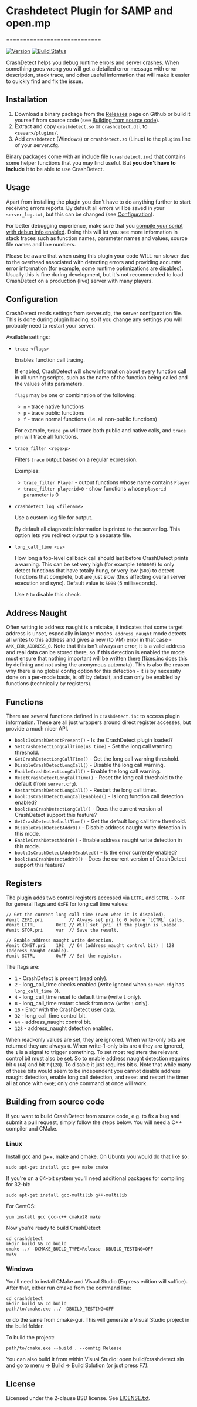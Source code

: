 # Crashdetect Plugin for SAMP and open.mp
============================

[![Version][version_badge]][version]
[![Build Status][build_status]][build]

CrashDetect helps you debug runtime errors and server crashes. When something
goes wrong you will get a detailed error message with error description, stack
trace, and other useful information that will make it easier to quickly find
and fix the issue.

Installation
------------

1. Download a binary package from the [Releases][download] page on Github or
   build it yourself from source code (see
   [Building from source code](#building-from-source-code)).
2. Extract and copy `crashdetect.so` or `crashdetect.dll` to `<sever>/plugins/`.
3. Add `crashdetect` (Windows) or `crashdetect.so` (Linux) to the `plugins`
   line of your server.cfg.

Binary packages come with an include file (`crashdetect.inc`) that contains
some helper functions that you may find useful. But **you don't have to
include** it to be able to use CrashDetect.

Usage
-----

Apart from installing the plugin you don't have to do anything further to
start receiving errors reports. By default all errors will be saved in your
`server_log.txt`, but this can be changed
(see [Configuration](#configuration)).

For better debugging experience, make sure that you
[compile your script with debug info enabled][debug_info]. Doing this will let
you see more information in stack traces such as function names, parameter names
and values, source file names and line numbers.

Please be aware that when using this plugin your code WILL run slower due
to the overhead associated with detecting errors and providing accurate
error information (for example, some runtime optimizations are disabled).
Usually this is fine during development, but it's not recommended to load
CrashDetect on a production (live) server with many players.

Configuration
-------------

CrashDetect reads settings from server.cfg, the server configuration file. This
is done during plugin loading, so if you change any settings you will probably
need to restart your server.

Available settings:

* `trace <flags>`

  Enables function call tracing.

  If enabled, CrashDetect will show information about every function call in
  all running scripts, such as the name of the function being called and the
  values of its parameters.

  `flags` may be one or combination of the following:

  * `n` - trace native functions
  * `p` - trace public functions
  * `f` - trace normal functions (i.e. all non-public functions)

  For example, `trace pn` will trace both public and native calls, and
  `trace pfn` will trace all functions.

* `trace_filter <regexp>`

  Filters `trace` output based on a regular expression.

  Examples:

  * `trace_filter Player` - output functions whose name contains `Player`
  * `trace_filter playerid=0` - show functions whose `playerid` parameter is 0

* `crashdetect_log <filename>`

  Use a custom log file for output.

  By default all diagnostic information is printed to the server log. This
  option lets you redirect output to a separate file.

* `long_call_time <us>`

  How long a top-level callback call should last before CrashDetect prints a
  warning. This can be set very high (for example `1000000`) to only detect
  functions that have totally hung, or very low (`500`) to detect functions that
  complete, but are just slow (thus affecting overall server execution and
  sync). Default value is `5000` (5 milliseconds).

  Use `0` to disable this check.

Address Naught
--------------

Often writing to address naught is a mistake, it indicates that some target
address is unset, especially in larger modes. `address_naught` mode detects all
writes to this address and gives a new (to VM) error in that case -
`AMX_ERR_ADDRESS_0`. Note that this isn't always an error, it is a valid
address and real data can be stored there, so if this detection is enabled the
mode must ensure that nothing important will be written there (fixes.inc does
this by defining and not using the anonymous automata). This is also the reason
why there is no global config option for this detection - it is by necessity
done on a per-mode basis, is off by default, and can only be enabled by
functions (technically by registers).

Functions
---------

There are several functions defined in `crashdetect.inc` to access plugin
information. These are all just wrappers around direct register accesses, but
provide a much nicer API.

* `bool:IsCrashDetectPresent()` - Is the CrashDetect plugin loaded?
* `SetCrashDetectLongCallTime(us_time)` - Set the long call warning threshold.
* `GetCrashDetectLongCallTime()` - Get the long call warning threshold.
* `DisableCrashDetectLongCall()` - Disable the long call warning.
* `EnableCrashDetectLongCall()` - Enable the long call warning.
* `ResetCrashDetectLongCallTime()` - Reset the long call threshold to the
   default (from `server.cfg`).
* `RestartCrashDetectLongCall()` - Restart the long call timer.
* `bool:IsCrashDetectLongCallEnabled()` - Is long function call detection
   enabled?
* `bool:HasCrashDetectLongCall()` - Does the current version of CrashDetect
   support this feature?
* `GetCrashDetectDefaultTime()` - Get the default long call time threshold.
* `DisableCrashDetectAddr0()` - Disable address naught write detection in this
   mode.
* `EnableCrashDetectAddr0()` - Enable address naught write detection in this
   mode.
* `bool:IsCrashDetectAddr0Enabled()` - Is the error currently enabled?
* `bool:HasCrashDetectAddr0()` - Does the current version of CrashDetect
   support this feature?

Registers
---------

The plugin adds two control registers accessed via `LCTRL` and `SCTRL` - `0xFF`
for general flags and `0xFE` for long call time values:

```pawn
// Get the current long call time (even when it is disabled).
#emit ZERO.pri          // Always set pri to 0 before `LCTRL` calls.
#emit LCTRL        0xFE // Will set `pri` if the plugin is loaded.
#emit STOR.pri     var  // Save the result.
```

```pawn
// Enable address naught write detection.
#emit CONST.pri    192  // 64 (address_naught control bit) | 128 (address_naught enable).
#emit SCTRL        0xFF // Set the register.
```

The flags are:

* `1` - CrashDetect is present (read only).
* `2` - long_call_time checks enabled (write ignored when `server.cfg` has
  `long_call_time 0`).
* `4` - long_call_time reset to default time (write `1` only).
* `8` - long_call_time restart check from now (write `1` only).
* `16` - Error with the CrashDetect user data.
* `32` - long_call_time control bit.
* `64` - address_naught control bit.
* `128` - address_naught detection enabled.

When read-only values are set, they are ignored. When write-only bits are
returned they are always `0`. When write-1-only bits are `0` they are ignored,
the `1` is a signal to trigger something. To set most registers the relevant
control bit must also be set. So to enable address naught detection requires
bit `6` (`64`) and bit `7` (`128`). To disable it just requires bit `6`.
Note that while many of these bits would seem to be independent you cannot
disable address naught detection, enable long call detection, and reset and
restart the timer all at once with `0x6E`; only one command at once will work.

Building from source code
-------------------------

If you want to build CrashDetect from source code, e.g. to fix a bug and
submit a pull request, simply follow the steps below. You will need a C++
compiler and CMake.

### Linux

Install gcc and g++, make and cmake. On Ubuntu you would do that like so:

```
sudo apt-get install gcc g++ make cmake
```

If you're on a 64-bit system you'll need additional packages for compiling
for 32-bit:

```
sudo apt-get install gcc-multilib g++-multilib
```

For CentOS:

```
yum install gcc gcc-c++ cmake28 make
```

Now you're ready to build CrashDetect:

```
cd crashdetect
mkdir build && cd build
cmake ../ -DCMAKE_BUILD_TYPE=Release -DBUILD_TESTING=OFF
make
```

### Windows

You'll need to install CMake and Visual Studio (Express edition will suffice).
After that, either run cmake from the command line:

```
cd crashdetect
mkdir build && cd build
path/to/cmake.exe ../ -DBUILD_TESTING=OFF
```

or do the same from cmake-gui. This will generate a Visual Studio project in
the build folder.

To build the project:

```
path/to/cmake.exe --build . --config Release
```

You can also build it from within Visual Studio: open build/crashdetect.sln
and go to menu -> Build -> Build Solution (or just press F7).

License
-------

Licensed under the 2-clause BSD license. See [LICENSE.txt](LICENSE.txt).

[github]: https://github.com/Zeex/samp-plugin-crashdetect
[version]: http://badge.fury.io/gh/Zeex%2Fsamp-plugin-crashdetect
[version_badge]: https://badge.fury.io/gh/Zeex%2Fsamp-plugin-crashdetect.svg
[build]: https://ci.appveyor.com/project/Zeex/samp-plugin-crashdetect/branch/master
[build_status]: https://ci.appveyor.com/api/projects/status/nay4h3t5cu6469ic/branch/master?svg=true
[download]: https://github.com/Zeex/samp-plugin-crashdetect/releases
[debug_info]: https://github.com/Zeex/samp-plugin-crashdetect/wiki/Compiling-scripts-with-debug-info
